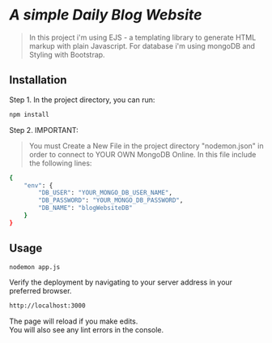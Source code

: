 # _A simple Daily Blog Website_

> In this project i'm using EJS - a templating library to generate HTML markup with plain Javascript. For database i'm using mongoDB and Styling with Bootstrap.

## Installation

Step 1. In the project directory, you can run:

```sh
npm install
```

Step 2. IMPORTANT:

> You must Create a New File in the project directory "nodemon.json" in order to connect to YOUR OWN MongoDB Online. In this file include the following lines:

```sh
{
	"env": {
		"DB_USER": "YOUR_MONGO_DB_USER_NAME",
		"DB_PASSWORD": "YOUR_MONGO_DB_PASSWORD",
		"DB_NAME": "blogWebsiteDB"
	}
}
```

## Usage

```sh
nodemon app.js
```

Verify the deployment by navigating to your server address in
your preferred browser.

```sh
http://localhost:3000
```

The page will reload if you make edits.<br>
You will also see any lint errors in the console.
